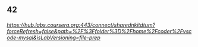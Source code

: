 ## 42
###### https://hub.labs.coursera.org:443/connect/sharednkitdtum?forceRefresh=false&path=%2F%3Ffolder%3D%2Fhome%2Fcoder%2Fvscode-mysql&isLabVersioning=file-prep
